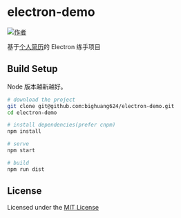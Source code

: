 # electron-demo

[![作者](https:\//img.shields.io\/badge/%E4%BD%9C%E8%80%85-KyonHuang-7AD6FD.svg)](http:\//kyonhuang.top)

基于[个人简历](http://kyonhuang.top/resume/)的 Electron 练手项目

## Build Setup

Node 版本越新越好。

``` bash
# download the project
git clone git@github.com:bighuang624/electron-demo.git
cd electron-demo

# install dependencies(prefer cnpm)
npm install

# serve
npm start

# build
npm run dist
```

## License

Licensed under the [MIT License](https://github.com/bighuang624/resume/blob/master/LICENSE)
